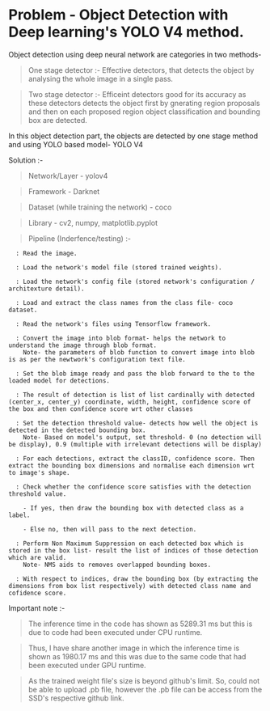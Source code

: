 # Problem - Object Detection with Deep learning's YOLO V4 method.

Object detection using deep neural network are categories in two methods- 

  > One stage detector :- Effective detectors, that detects the object by analysing the whole image in a single pass.

  > Two stage detector :- Efficeint detectors good for its accuracy as these detectors detects the object first by gnerating region proposals and then on each proposed region object classification and bounding box are detected.

In this object detection part, the objects are detected by one stage method and using YOLO based model- YOLO V4

Solution :-

  > Network/Layer - yolov4

  > Framework - Darknet

  > Dataset (while training the network) - coco

  > Library - cv2, numpy, matplotlib.pyplot 

  > Pipeline (Inderfence/testing) :-

      : Read the image.

      : Load the network's model file (stored trained weights). 
      
      : Load the network's config file (stored network's configuration / architexture detail).

      : Load and extract the class names from the class file- coco dataset.

      : Read the network's files using Tensorflow framework.

      : Convert the image into blob format- helps the network to understand the image through blob format. 
        Note- the parameters of blob function to convert image into blob is as per the newtwork's configuration text file.
      
      : Set the blob image ready and pass the blob forward to the to the loaded model for detections.

      : The result of detection is list of list cardinally with detected (center_x, center_y) coordinate, width, height, confidence score of the box and then confidence score wrt other classes

      : Set the detection threshold value- detects how well the object is detected in the detected bounding box.
        Note- Based on model's output, set threshold- 0 (no detection will be display), 0.9 (multiple with irrelevant detections will be display) 

      : For each detections, extract the classID, confidence score. Then extract the bounding box dimensions and normalise each dimension wrt to image's shape.
      
      : Check whether the confidence score satisfies with the detection threshold value. 
      
        - If yes, then draw the bounding box with detected class as a label.

        - Else no, then will pass to the next detection.

      : Perform Non Maximum Suppression on each detected box which is stored in the box list- result the list of indices of those detection which are valid.
        Note- NMS aids to removes overlapped bounding boxes.
        
      : With respect to indices, draw the bounding box (by extracting the dimensions from box list respectively) with detected class name and cofidence score.

Important note :- 

  > The inference time in the code has shown as 5289.31 ms but this is due to code had been executed under CPU runtime. 

  > Thus, I have share another image in which the inference time is shown as 1980.17 ms and this was due to the same code that had been executed under GPU runtime.

  > As the trained weight file's size is beyond github's limit. So, could not be able to upload .pb file, however the .pb file can be access from the SSD's respective github link.
